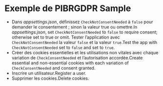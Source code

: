 # <a name="gdpr-sample"></a><span data-ttu-id="9290a-101">Exemple de PIBR</span><span class="sxs-lookup"><span data-stu-id="9290a-101">GDPR Sample</span></span>

* <span data-ttu-id="9290a-102">Dans *appsettings.json*, définissez `CheckNotConsentNeeded` à `false` pour demander le consentement ; sinon la valeur true ou omettre.</span><span class="sxs-lookup"><span data-stu-id="9290a-102">In *appsettings.json*, set `CheckNotConsentNeeded` to `false` to require consent; otherwise set to true or omit.</span></span> <span data-ttu-id="9290a-103">Tester l’application avec `CheckNotConsentNeeded` la valeur `false` et la valeur `true`.</span><span class="sxs-lookup"><span data-stu-id="9290a-103">Test the app with `CheckNotConsentNeeded` set to `false` and set to `true`.</span></span>
* <span data-ttu-id="9290a-104">Créer des cookies essentielles et les utilisations non vitales avec chaque variation de `CheckConsentNeeded` et l’autorisation accordée.</span><span class="sxs-lookup"><span data-stu-id="9290a-104">Create essential and non-essential cookies with each variation of `CheckConsentNeeded` and consent granted.</span></span>
* <span data-ttu-id="9290a-105">Inscrire un utilisateur.</span><span class="sxs-lookup"><span data-stu-id="9290a-105">Register a user.</span></span>
* <span data-ttu-id="9290a-106">Supprimer les cookies.</span><span class="sxs-lookup"><span data-stu-id="9290a-106">Delete cookies.</span></span>
